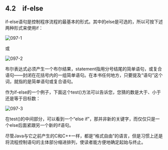 ## 4.2　if-else

if-else语句是控制程序流程的最基本的形式。其中的else是可选的，所以可按下述两种形式来使用if：

![097-1](../Images/image02693.jpeg)

或

![097-2](../Images/image02694.jpeg)

布尔表达式必须产生一个布尔结果，statement指用分号结尾的简单语句，或复合语句——封闭在花括号内的一组简单语句。在本书任何地方，只要提及“语句”这个词，就指的是简单语句或复合语句。

作为if-else的一个例子，下面这个test()方法可以告诉您，您猜的数是大于、小于还是等于目标数：

![097-3](../Images/image02695.jpeg)

在test()的中间部分，可以看到一个“else if”，那并非新的关键字，而仅仅只是一个else后面紧跟另一个新的if语句。

尽管Java与它之前产生的C和C++一样，都是“格式自由”的语言，但是习惯上还是将流程控制语句的主体部分缩进排列，使读者能方便地确定起始与终止。